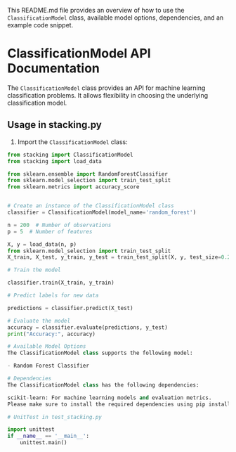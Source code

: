 
This README.md file provides an overview of how to use the `ClassificationModel` class, available model options, dependencies, and an example code snippet. 

# ClassificationModel API Documentation

The `ClassificationModel` class provides an API for machine learning classification problems. It allows flexibility in choosing the underlying classification model.

## Usage in stacking.py

1. Import the `ClassificationModel` class:

```python
from stacking import ClassificationModel
from stacking import load_data

from sklearn.ensemble import RandomForestClassifier
from sklearn.model_selection import train_test_split
from sklearn.metrics import accuracy_score


# Create an instance of the ClassificationModel class
classifier = ClassificationModel(model_name='random_forest')

n = 200  # Number of observations
p = 5  # Number of features

X, y = load_data(n, p)
from sklearn.model_selection import train_test_split
X_train, X_test, y_train, y_test = train_test_split(X, y, test_size=0.2, random_state=42)

# Train the model

classifier.train(X_train, y_train)

# Predict labels for new data

predictions = classifier.predict(X_test)

# Evaluate the model
accuracy = classifier.evaluate(predictions, y_test)
print("Accuracy:", accuracy)

# Available Model Options
The ClassificationModel class supports the following model:

- Random Forest Classifier

# Dependencies
The ClassificationModel class has the following dependencies:

scikit-learn: For machine learning models and evaluation metrics.
Please make sure to install the required dependencies using pip install scikit-learn before using the ClassificationModel class.

# UnitTest in test_stacking.py

import unittest
if __name__ == '__main__':
    unittest.main()

